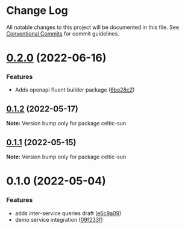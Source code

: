 # Change Log

All notable changes to this project will be documented in this file.
See [Conventional Commits](https://conventionalcommits.org) for commit guidelines.

# [0.2.0](https://github.com/avanzu/node-packages/compare/celtic-sun@0.1.2...celtic-sun@0.2.0) (2022-06-16)


### Features

* Adds openapi fluent builder package ([6be28c2](https://github.com/avanzu/node-packages/commit/6be28c26c5dc471130df72d7a381ba3960adbb15))





## [0.1.2](https://github.com/avanzu/node-packages/compare/celtic-sun@0.1.1...celtic-sun@0.1.2) (2022-05-17)

**Note:** Version bump only for package celtic-sun





## [0.1.1](https://github.com/avanzu/node-packages/compare/celtic-sun@0.1.0...celtic-sun@0.1.1) (2022-05-15)

**Note:** Version bump only for package celtic-sun





# 0.1.0 (2022-05-04)


### Features

* adds inter-service queries draft ([e6c9a09](https://github.com/avanzu/node-packages/commit/e6c9a09ce3d0c18f3248f4d0a6167223397b499b))
* demo service integration ([09f233f](https://github.com/avanzu/node-packages/commit/09f233f88fa61741d5884acd3c181a27a02ac140))
